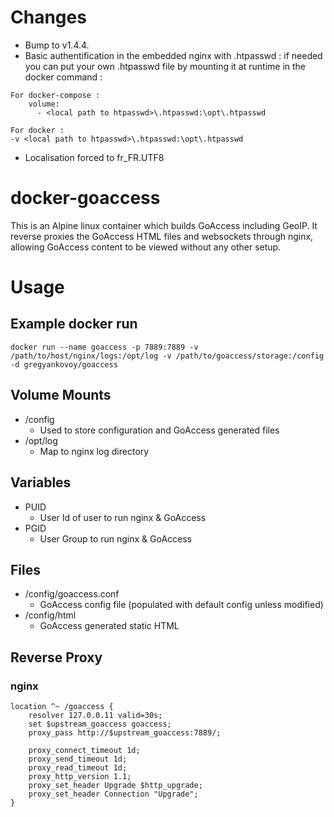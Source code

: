# Changes 
* Bump to v1.4.4.
* Basic authentification in the embedded nginx with .htpasswd : if needed you can put your own .htpasswd file by mounting it at runtime in the docker command :
```
For docker-compose :
    volume:
      - <local path to htpasswd>\.htpasswd:\opt\.htpasswd
```

```
For docker :
-v <local path to htpasswd>\.htpasswd:\opt\.htpasswd
```
* Localisation forced to fr_FR.UTF8

# docker-goaccess
This is an Alpine linux container which builds GoAccess including GeoIP.  It reverse proxies the GoAccess HTML files and websockets through nginx, allowing GoAccess content to be viewed without any other setup.

# Usage
## Example docker run
```
docker run --name goaccess -p 7889:7889 -v /path/to/host/nginx/logs:/opt/log -v /path/to/goaccess/storage:/config -d gregyankovoy/goaccess
```

## Volume Mounts
- /config
  - Used to store configuration and GoAccess generated files
- /opt/log
  - Map to nginx log directory

## Variables
- PUID 
  - User Id of user to run nginx & GoAccess
- PGID 
  - User Group to run nginx & GoAccess

## Files
- /config/goaccess.conf
  - GoAccess config file (populated with default config unless modified)
- /config/html
  - GoAccess generated static HTML

## Reverse Proxy
### nginx
```
location ^~ /goaccess {
    resolver 127.0.0.11 valid=30s;
    set $upstream_goaccess goaccess;
    proxy_pass http://$upstream_goaccess:7889/;

    proxy_connect_timeout 1d;
    proxy_send_timeout 1d;
    proxy_read_timeout 1d;
    proxy_http_version 1.1;
    proxy_set_header Upgrade $http_upgrade;
    proxy_set_header Connection "Upgrade";
}
```
